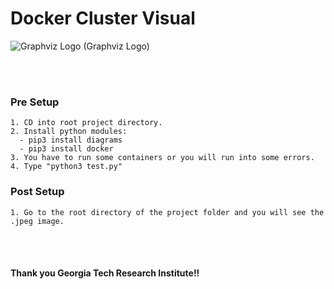 # Docker Cluster Visual
![Graphviz Logo](https://graphviz.org/Resources/app.png)
(Graphviz Logo)

<br/>
<br/>

### Pre Setup
```
1. CD into root project directory.
2. Install python modules: 
  - pip3 install diagrams
  - pip3 install docker
3. You have to run some containers or you will run into some errors.
4. Type "python3 test.py" 
```

### Post Setup
```
1. Go to the root directory of the project folder and you will see the .jpeg image. 
```

                      
<br/>
<br/>

#### Thank you Georgia Tech Research Institute!!
